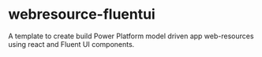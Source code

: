 # webresource-fluentui
A template to create build Power Platform model driven app web-resources using react and Fluent UI components.

